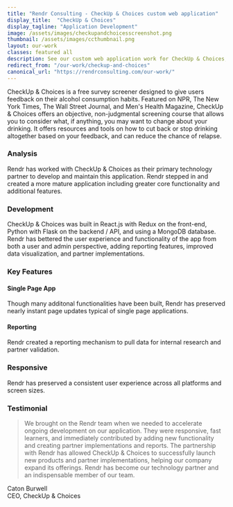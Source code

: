 ```yaml
---
title: "Rendr Consulting - CheckUp & Choices custom web application"
display_title:  "CheckUp & Choices"
display_tagline: "Application Development"
image: /assets/images/checkupandchoicesscreenshot.png
thumbnail: /assets/images/ccthumbnail.png
layout: our-work
classes: featured all
description: See our custom web application work for CheckUp & Choices, a software-as-a-service product for addiction management and education.
redirect_from: "/our-work/checkup-and-choices"
canonical_url: "https://rendrconsulting.com/our-work/"
---
```

CheckUp & Choices is a free survey screener designed to give users feedback on their alcohol consumption habits. Featured on NPR, The New York Times, The Wall Street Journal, and Men's Health Magazine, CheckUp & Choices offers an objective, non-judgmental screening course that allows you to consider what, if anything, you may want to change about your drinking. It offers resources and tools on how to cut back or stop drinking altogether based on your feedback, and can reduce the chance of relapse.

### Analysis

Rendr has worked with CheckUp & Choices as their primary technology partner to develop and maintain this application. Rendr stepped in and created a more mature application including greater core functionality and additional features.  

### Development

CheckUp & Choices was built in React.js with Redux on the front-end, Python with Flask on the backend / API, and using a MongoDB database. Rendr has bettered the user experience and functionality of the app from both a user and admin perspective, adding reporting features, improved data visualization, and partner implementations.

### Key Features

#### Single Page App

Though many additonal functionalities have been built, Rendr has preserved nearly instant page updates typical of single page applications.

#### Reporting

Rendr created a reporting mechanism to pull data for internal research and partner validation.

### Responsive

Rendr has preserved a consistent user experience across all platforms and screen sizes.

### Testimonial

<blockquote>We brought on the Rendr team when we needed to accelerate ongoing development on our application. They were responsive, fast learners, and immediately contributed by adding new functionality and creating partner implementations and reports. The partnership with Rendr has allowed CheckUp & Choices to successfully launch new products and partner implementations, helping our company expand its offerings. Rendr has become our technology partner and an indispensable member of our team.</blockquote>

<p class="center-text">Caton Burwell<br>CEO, CheckUp & Choices</p>